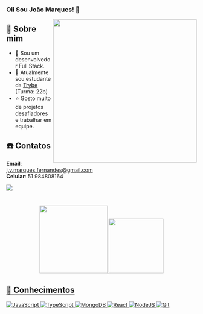 ### Oii Sou João Marques! 👋
<img align = "right" width = "380px"  src = "https://i.pinimg.com/originals/41/7e/be/417ebee986aec41629278b1e04cfbfe9.gif">

## 🚀 Sobre mim

- 🌱 Sou um desenvolvedor Full Stack.
- 🏫 Atualmente sou estudante da [Trybe](https://www.betrybe.com) (Turma: 22b)
- ⭐ Gosto muito de projetos desafiadores e trabalhar em equipe.

## ☎️ Contatos
**Email**: j.v.marques.fernandes@gmail.com <br>
**Celular**: 51 984808164

<div>
    <a href="https://www.linkedin.com/in/joao-marques-ba302a19b/" target="_blank"><img src="https://img.shields.io/badge/LinkedIn-0077B5?style=for-the-badge&logo=linkedin&logoColor=white" target="_blank"></a>

#
</div>

<div align="center">
  <a href="https://github.com/JoaoVMarques">
  <img height="180em" src="https://github-readme-stats.vercel.app/api?username=JoaoVMarques&show_icons=true&theme=radical&include_all_commits=true&count_private=true"/>
  <img height="145em" src="https://github-readme-stats.vercel.app/api/top-langs/?username=JoaoVMarques&layout=compact&langs_count=7&theme=radical"/>
</div>

## 📖 Conhecimentos
![JavaScript](https://img.shields.io/badge/javascript-%23323330.svg?style=for-the-badge&logo=javascript&logoColor=%23F7DF1E)
![TypeScript](https://img.shields.io/badge/typescript-%23007ACC.svg?style=for-the-badge&logo=typescript&logoColor=white)
![MongoDB](https://img.shields.io/badge/MongoDB-%234ea94b.svg?style=for-the-badge&logo=mongodb&logoColor=white)
![React](https://img.shields.io/badge/react-%2320232a.svg?style=for-the-badge&logo=react&logoColor=%2361DAFB)
![NodeJS](https://img.shields.io/badge/node.js-6DA55F?style=for-the-badge&logo=node.js&logoColor=white)
![Git](https://img.shields.io/badge/git-%23F05033.svg?style=for-the-badge&logo=git&logoColor=white)
